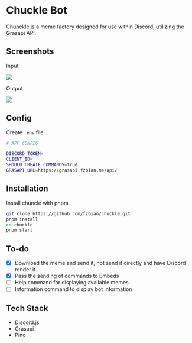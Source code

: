 
# Chuckle Bot

Chunckle is a meme factory designed for use within Discord, utilizing the Grasapi API.

## Screenshots

Input

![](https://media.discordapp.net/attachments/1038566253905858685/1070152615377248396/image.png)

Output

![](https://media.discordapp.net/attachments/1038566253905858685/1070153269839659058/Untitled-1.png)

## Config

Create `.env` file

```bash
# APP CONFIG

DISCORD_TOKEN=
CLIENT_ID=
SHOULD_CREATE_COMMANDS=true
GRASAPI_URL=https://grasapi.fzbian.me/api/
```

## Installation

Install chuncle with pnpm

```bash
git clone https://github.com/fzbian/chuckle.git
pnpm install
cd chuckle
pnpm start
```

## To-do

 - [x] Download the meme and send it, not send it directly and have Discord render it.
 - [x] Pass the sending of commands to Embeds
 - [ ] Help command for displaying available memes
 - [ ] Information command to display bot information
    
## Tech Stack

 - Discord.js
 - Grasapi
 - Pino

